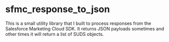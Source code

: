 # sfmc_response_to_json
This is a small utility library that I built to process responses from the Salesforce Marketing Cloud SDK. It returns JSON payloads sometimes and other times it will return a list of SUDS objects.
